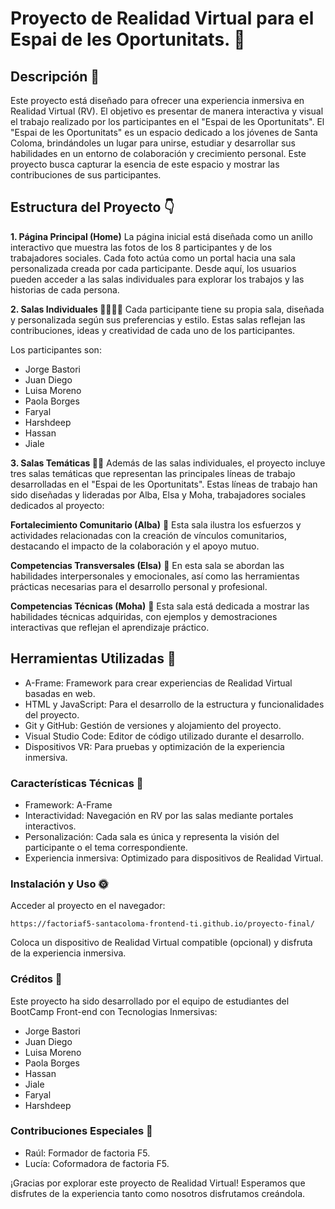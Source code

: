 
# Proyecto de Realidad Virtual para el Espai de les Oportunitats. 🤖

## Descripción 💫
Este proyecto está diseñado para ofrecer una experiencia inmersiva en Realidad Virtual (RV). El objetivo es presentar de manera interactiva y visual el trabajo realizado por los participantes en el "Espai de les Oportunitats". El "Espai de les Oportunitats" es un espacio dedicado a los jóvenes de Santa Coloma, brindándoles un lugar para unirse, estudiar y desarrollar sus habilidades en un entorno de colaboración y crecimiento personal. Este proyecto busca capturar la esencia de este espacio y mostrar las contribuciones de sus participantes.

## Estructura del Proyecto 👇
**1. Página Principal (Home)**
 La página inicial está diseñada como un anillo interactivo que muestra las fotos de los 8 participantes y de los trabajadores sociales. Cada foto actúa como un portal hacia una sala personalizada creada por cada participante. Desde aquí, los usuarios pueden acceder a las salas individuales para explorar los trabajos y las historias de cada persona.

**2. Salas Individuales 🧑‍💻👩‍💻**
Cada participante tiene su propia sala, diseñada y personalizada según sus preferencias y estilo. Estas salas reflejan las contribuciones, ideas y creatividad de cada uno de los participantes.

Los participantes son:

- Jorge Bastori
- Juan Diego
- Luisa Moreno
- Paola Borges
- Faryal
- Harshdeep
- Hassan
- Jiale

**3. Salas Temáticas 🤹‍♀️**
Además de las salas individuales, el proyecto incluye tres salas temáticas que representan las principales líneas de trabajo desarrolladas en el "Espai de les Oportunitats". Estas líneas de trabajo han sido diseñadas y lideradas por Alba, Elsa y Moha, trabajadores sociales dedicados al proyecto:

**Fortalecimiento Comunitario (Alba)** 🐇
Esta sala ilustra los esfuerzos y actividades relacionadas con la creación de vínculos comunitarios, destacando el impacto de la colaboración y el apoyo mutuo.

**Competencias Transversales (Elsa)** 🐼
En esta sala se abordan las habilidades interpersonales y emocionales, así como las herramientas prácticas necesarias para el desarrollo personal y profesional.

**Competencias Técnicas (Moha)** 🦓 
Esta sala está dedicada a mostrar las habilidades técnicas adquiridas, con ejemplos y demostraciones interactivas que reflejan el aprendizaje práctico.

## Herramientas Utilizadas 🌿
- A-Frame: Framework para crear experiencias de Realidad Virtual basadas en web.
- HTML y JavaScript: Para el desarrollo de la estructura y funcionalidades del proyecto.
- Git y GitHub: Gestión de versiones y alojamiento del proyecto.
- Visual Studio Code: Editor de código utilizado durante el desarrollo.
- Dispositivos VR: Para pruebas y optimización de la experiencia inmersiva.

### Características Técnicas 🌵
- Framework: A-Frame
- Interactividad: Navegación en RV por las salas mediante portales interactivos.
- Personalización: Cada sala es única y representa la visión del participante o el tema correspondiente.
- Experiencia inmersiva: Optimizado para dispositivos de Realidad Virtual.


### Instalación y Uso 🌞
Acceder al proyecto en el navegador:

```
https://factoriaf5-santacoloma-frontend-ti.github.io/proyecto-final/
```

Coloca un dispositivo de Realidad Virtual compatible (opcional) y disfruta de la experiencia inmersiva.


### Créditos 🌈
Este proyecto ha sido desarrollado por el equipo de estudiantes del BootCamp Front-end con Tecnologias Inmersivas:

- Jorge Bastori
- Juan Diego
- Luisa Moreno
- Paola Borges
- Hassan
- Jiale
- Faryal
- Harshdeep

### Contribuciones Especiales 🎀
- Raúl: Formador de factoria F5.
- Lucía: Coformadora de factoria F5.

¡Gracias por explorar este proyecto de Realidad Virtual! Esperamos que disfrutes de la experiencia tanto como nosotros disfrutamos creándola.
